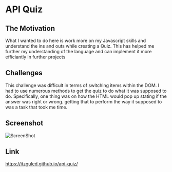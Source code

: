 # API Quiz

## The Motivation

What I wanted to do here is work more on my Javascript skills and understand the ins and outs while creating a Quiz. This has helped me further my understanding of the language and can implement it more efficiantly in further projects

## Challenges

This challenge was difficult in terms of switching items within the DOM. I had to use numerous methods to get the quiz to do what it was supposed to do. Specifically, one thing was on how the HTML would pop up stating if the answer was right or wrong. getting that to perform the way it supposed to was a task that took me time.

## Screenshot
![ScreenShot](.assets/images/cap.PNG)

## Link
https://itzguled.github.io/api-quiz/